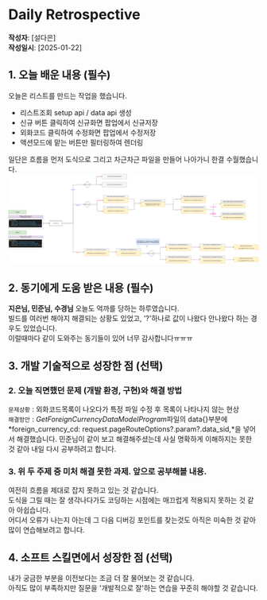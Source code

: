 # Daily Retrospective

**작성자**: [설다은]  
**작성일시**: [2025-01-22]

## 1. 오늘 배운 내용 (필수)

오늘은 리스트를 만드는 작업을 했습니다.<br>

- 리스트조회 setup api / data api 생성
- 신규 버튼 클릭하여 신규화면 팝업에서 신규저장
- 외화코드 클릭하여 수정화면 팝업에서 수정저장
- 액션모드에 맡는 버튼만 필터링하여 렌더링

일단은 흐름을 먼저 도식으로 그리고 차근차근 파일을 만들어 나아가니 한결 수월했습니다.<br>
![alt text](../ref/설다은_이미지/2025-01-22_이미지1.png)<br>

## 2. 동기에게 도움 받은 내용 (필수)

**지은님, 민준님, 수경님**
오늘도 억까를 당하는 하루였습니다.<br>
빌드를 여러번 해야지 해결되는 상황도 있었고, '?'하나로 값이 나왔다 안나왔다 하는 경우도 있었습니다.<br>
이럴때마다 같이 도와주는 동기들이 있어 너무 감사합니다ㅠㅠㅠ<br>

## 3. 개발 기술적으로 성장한 점 (선택)

### 2. 오늘 직면했던 문제 (개발 환경, 구현)와 해결 방법

`문제상황` : 외화코드목록이 나오다가 특정 파일 수정 후 목록이 나타나지 않는 현상 <br>
`해결방안` : *GetForeignCurrencyDataModelProgram*파일의 data{}부분에 *foreign_currency_cd: request.pageRouteOptions?.param?.data_sid,*을 넣어서 해결했습니다. 민준님이 같이 보고 해결해주셨는데 사실 명확하게 이해하지는 못한 것 같아 내일 다시 공부하려고 합니다.

### 3. 위 두 주제 중 미처 해결 못한 과제. 앞으로 공부해볼 내용.

여전히 흐름을 제대로 잡지 못하고 있는 것 같습니다.<br>
도식을 그릴 때는 잘 생각나다가도 코딩하는 시점에는 매끄럽게 적용되지 못하는 것 같아 아쉽습니다.<br>
어디서 오류가 나는지 아는데 그 다음 디버깅 포인트를 찾는것도 아직은 미숙한 것 같아 많이 연습해보려고 합니다.<br>

## 4. 소프트 스킬면에서 성장한 점 (선택)

내가 궁금한 부분을 이전보다는 조금 더 잘 물어보는 것 같습니다.<br>
아직도 많이 부족하지만 질문을 '개발적으로 잘'하는 연습을 꾸준히 해야할 것 같습니다.<br>
